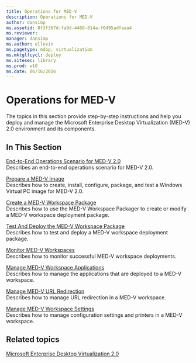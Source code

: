```yaml
---
title: Operations for MED-V
description: Operations for MED-V
author: dansimp
ms.assetid: 8f3f367d-fa9d-4468-814a-f0495adfaea4
ms.reviewer: 
manager: dansimp
ms.author: ellevin
ms.pagetype: mdop, virtualization
ms.mktglfcycl: deploy
ms.sitesec: library
ms.prod: w10
ms.date: 06/16/2016
---
```



# Operations for MED-V


The topics in this section provide step-by-step instructions and help you deploy and manage the Microsoft Enterprise Desktop Virtualization (MED-V) 2.0 environment and its components.

## In This Section


<a href="" id="end-to-end-operations-scenario-for-med-v-2-0"></a>[End-to-End Operations Scenario for MED-V 2.0](end-to-end-operations-scenario-for-med-v-20.md)  
Describes an end-to-end operations scenario for MED-V 2.0.

<a href="" id="prepare-a-med-v-image"></a>[Prepare a MED-V Image](prepare-a-med-v-image.md)  
Describes how to create, install, configure, package, and test a Windows Virtual PC image for MED-V 2.0.

<a href="" id="create-a-med-v-workspace-package"></a>[Create a MED-V Workspace Package](create-a-med-v-workspace-package.md)  
Describes how to use the MED-V Workspace Packager to create or modify a MED-V workspace deployment package.

<a href="" id="test-and-deploy-the-med-v-workspace-package"></a>[Test And Deploy the MED-V Workspace Package](test-and-deploy-the-med-v-workspace-package.md)  
Describes how to test and deploy a MED-V workspace deployment package.

<a href="" id="monitor-med-v-workspaces"></a>[Monitor MED-V Workspaces](monitor-med-v-workspaces.md)  
Describes how to monitor successful MED-V workspace deployments.

<a href="" id="manage-med-v-workspace-applications"></a>[Manage MED-V Workspace Applications](manage-med-v-workspace-applications.md)  
Describes how to manage the applications that are deployed to a MED-V workspace.

<a href="" id="manage-med-v-url-redirection"></a>[Manage MED-V URL Redirection](manage-med-v-url-redirection.md)  
Describes how to manage URL redirection in a MED-V workspace.

<a href="" id="manage-med-v-workspace-settings"></a>[Manage MED-V Workspace Settings](manage-med-v-workspace-settings.md)  
Describes how to manage configuration settings and printers in a MED-V workspace.

## Related topics


[Microsoft Enterprise Desktop Virtualization 2.0](index.md)

 

 





